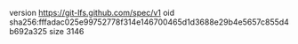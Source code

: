version https://git-lfs.github.com/spec/v1
oid sha256:fffadac025e99752778f314e146700465d1d3688e29b4e5657c855d4b692a325
size 3146
